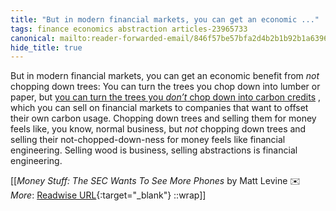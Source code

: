 ```yaml
---
title: "But in modern financial markets, you can get an economic ..."
tags: finance economics abstraction articles-23965733
canonical: mailto:reader-forwarded-email/846f57be57bfa2d4b2b1b92b1a6396be
hide_title: true
---
```


But in modern financial markets, you can get an economic benefit from *not* chopping down trees: You can turn the trees you chop down into lumber or paper, but [you can turn the trees you *don’t* chop down into carbon credits](https://link.mail.bloombergbusiness.com/click/30437332.421824/aHR0cHM6Ly93d3cuYmxvb21iZXJnLmNvbS9vcGluaW9uL2FydGljbGVzLzIwMjEtMDQtMjEveW91LWNhbi1zZWxsLXRoZS10cmVlcy15b3UtZG9uLXQtY3V0P2NtcGlkPUJCRDAyMDIyM19NT05FWVNUVUZGJnV0bV9tZWRpdW09ZW1haWwmdXRtX3NvdXJjZT1uZXdzbGV0dGVyJnV0bV90ZXJtPTIzMDIwMiZ1dG1fY2FtcGFpZ249bW9uZXlzdHVmZg/63b6506f00dc2a96fe05ce2cBfc80faf6) , which you can sell on financial markets to companies that want to offset their own carbon usage. Chopping down trees and selling them for money feels like, you know, normal business, but *not* chopping down trees and selling their not-chopped-down-ness for money feels like financial engineering. Selling wood is business, selling abstractions is financial engineering.


[[<cite>_Money Stuff: The SEC Wants To See More Phones_</cite> by Matt Levine ✉️<br>
_More_: [Readwise URL](https://readwise.io/open/468452146){:target="_blank"}
::wrap]]